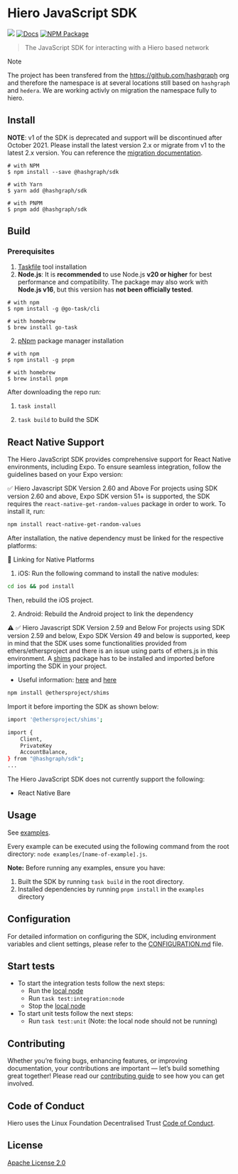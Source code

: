 # Hiero JavaScript SDK

[![](https://img.shields.io/discord/373889138199494658)](https://discord.com/channels/373889138199494658/616725732650909710)
[![Docs](https://img.shields.io/badge/docs-%F0%9F%93%84-blue)](https://docs.hedera.com/hedera/getting-started/environment-set-up)
[![NPM Package](https://img.shields.io/npm/v/@hashgraph/sdk.svg)](https://www.npmjs.org/package/@hashgraph/sdk)

> The JavaScript SDK for interacting with a Hiero based network

> [!NOTE]  
> The project has been transfered from the https://github.com/hashgraph org and therefore the namespace is at several locations still based on `hashgraph` and `hedera`.
> We are working activly on migration the namespace fully to hiero.

## Install

**NOTE**: v1 of the SDK is deprecated and support will be discontinued after October 2021. Please install the latest version 2.x or migrate from v1 to the latest 2.x version. You can reference the [migration documentation](/MIGRATING_V1.md).

```
# with NPM
$ npm install --save @hashgraph/sdk

# with Yarn
$ yarn add @hashgraph/sdk

# with PNPM
$ pnpm add @hashgraph/sdk
```

## Build

### Prerequisites

1. [Taskfile](https://taskfile.dev/) tool installation
2. **Node.js**: It is **recommended** to use Node.js **v20 or higher** for best performance and compatibility. The package may also work with **Node.js v16**, but this version has **not been officially tested**.

```
# with npm
$ npm install -g @go-task/cli

# with homebrew
$ brew install go-task
```

2. [pNpm](https://pnpm.io/) package manager installation

```
# with npm
$ npm install -g pnpm

# with homebrew
$ brew install pnpm
```

After downloading the repo run:

1. `task install`

2. `task build` to build the SDK

## React Native Support

The Hiero JavaScript SDK provides comprehensive support for React Native environments, including Expo. To ensure seamless integration, follow the guidelines based on your Expo version:

✅ Hiero Javascript SDK Version 2.60 and Above
For projects using SDK version 2.60 and above, Expo SDK version 51+ is supported, the SDK requires the `react-native-get-random-values` package in order to work.
To install it, run:

```bash
npm install react-native-get-random-values
```

After installation, the native dependency must be linked for the respective platforms:

🔗 Linking for Native Platforms

1. iOS:
   Run the following command to install the native modules:

```bash
cd ios && pod install
```

Then, rebuild the iOS project.

2. Android:
   Rebuild the Android project to link the dependency

⚠️ ✅ Hiero Javascript SDK Version 2.59 and Below
For projects using SDK version 2.59 and below, Expo SDK Version 49 and below is supported, keep in mind that the SDK uses some functionalities provided from ethers/ethersproject and there is an issue using parts of ethers.js in this environment. A [shims](https://www.npmjs.com/package/@ethersproject/shims) package has to be installed and imported before importing the SDK in your project.

-   Useful information: [here](https://github.com/ethers-io/ethers.js/discussions/3652) and [here](https://docs.ethers.org/v5/cookbook/react-native/)

```bash
npm install @ethersproject/shims
```

Import it before importing the SDK as shown below:

```bash
import '@ethersproject/shims';

import {
    Client,
    PrivateKey
    AccountBalance,
} from "@hashgraph/sdk";
...
```

The Hiero JavaScript SDK does not currently support the following:

-   React Native Bare

## Usage

See [examples](./examples).

Every example can be executed using the following command from the root directory: `node examples/[name-of-example].js`.

**Note:** Before running any examples, ensure you have:

1. Built the SDK by running `task build` in the root directory.
2. Installed dependencies by running `pnpm install` in the `examples` directory

## Configuration

For detailed information on configuring the SDK, including environment variables and client settings, please refer to the [CONFIGURATION.md](CONFIGURATION.md) file.

## Start tests

* To start the integration tests follow the next steps:
    - Run the [local node](https://github.com/hiero-ledger/hiero-local-node)
    - Run `task test:integration:node`
    - Stop the [local node](https://github.com/hiero-ledger/hiero-local-node)
* To start unit tests follow the next steps:
    - Run `task test:unit` (Note: the local node should not be running)

## Contributing

Whether you’re fixing bugs, enhancing features, or improving documentation, your contributions are important — let’s build something great together!
Please read our [contributing guide](https://github.com/hiero-ledger/.github/blob/main/CONTRIBUTING.md) to see how you can get involved.

## Code of Conduct

Hiero uses the Linux Foundation Decentralised Trust [Code of Conduct](https://www.lfdecentralizedtrust.org/code-of-conduct).

## License

[Apache License 2.0](LICENSE)
